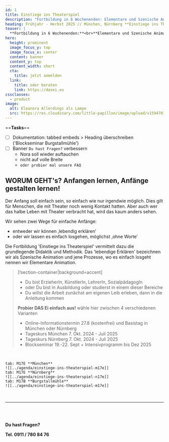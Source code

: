 ```yaml
---
id: 1
title: Einstiege ins Theaterspiel
description: "Fortbildung in 6 Wochenenden: Elementare und Szenische Animation"
heading: Frühjahr - Herbst 2025 // München, Nürnberg **Einstiege ins Theaterspiel**
teaser: |
  **Fortbildung in 6 Wochenenden:**<br>**Elementare und Szenische Animation**
hero:
  height: prominent
  image_focus_y: top
  image_focus_x: center
  content: banner
  content_y: top
  content_width: short
  cta:
    title: jetzt anmelden
  link:
    title: oder beraten 
    link: https://dasei.eu
cssclasses:
  - product
image:
  alt: Eleanora Allerdings als Lampe
  src: https://res.cloudinary.com/little-papillon/image/upload/v1594701917/dasei/einstiege_lampe_nora.jpg
---
```


==**Tasks**==
- [ ] Dokumentation: tabbed embeds > Heading überschreiben ('Blockseminar Burgstallmühle')
- [ ] Banner `Du hast Fragen?` verbessern
	- Nora soll wieder auftauchen
	- nicht auf volle Breite
	- `oder probier mal unsere FAQ`

<!-- PUBLISH-FROM-HERE -->
## **WORUM GEHT's?** Anfangen lernen, Anfänge gestalten lernen!
Der Anfang soll einfach sein, so einfach wie nur irgendwie möglich. Dies gilt für Menschen, die mit Theater noch wenig Kontakt hatten. Aber auch wer das halbe Leben mit Theater verbracht hat, wird das kaum anders sehen.


Wir sehen zwei Wege für einfache Anfänge:
- entweder wir können ‚lebendig erklären‘
- oder wir lassen es einfach losgehen, möglichst ‚ohne Worte‘

Die Fortbildung 'Einstiege ins Theaterspiel' vermittelt dazu die grundlegende Didaktik und Methodik. Das 'lebendige Erklären' bezeichnen wir als Szenische Animation und jene Prozesse, wo es einfach losgeht nennen wir Elementare Animation.


> [!section-container|background=accent] 
> - Du bist ErzieherIn, KünstlerIn, LehrerIn, SozialpädagogIn
> - oder Du bist in Ausbildung oder studierst in einem dieser Bereiche
> - Du willst die Arbeit zunächst am eigenen Leib erleben, dann in die Anleitung kommen
> 
> **Probier DAS Ei einfach aus!** wähle hier zwischen 4 verschiedenen Varianten
> - Online-Informationstermin 27.8 (kostenfrei) und Basistag in München oder Nürnberg
> - Tageskurs München 7. Okt. 2024 - Juli 2025
> - Tageskurs Nürnberg 7. Okt. 2024 - Juli 2025
> - Blockseminar 19.-22. Sept + Intensivprogramm bis Dez 2025

<br>

~~~tabs
tab: M17E **München**
![[../agenda/einstiege-ins-theaterspiel-m17e]]
tab: M17E **Nürnberg**
![[../agenda/einstiege-ins-theaterspiel-n17e]]
tab: M17B **Burgstallmühle**
![[../agenda/einstiege-ins-theaterspiel-m17e]]
~~~

<br/>
<hr/>
<br/>
<br/>

<Banner>
  <Prose>
    <p class="h2"><strong>Du hast Fragen?</strong></p>
    <p>
      <strong>Tel. 0911 / 780 84 76</strong>
    </p>
  </Prose>
</Banner>


<br>
